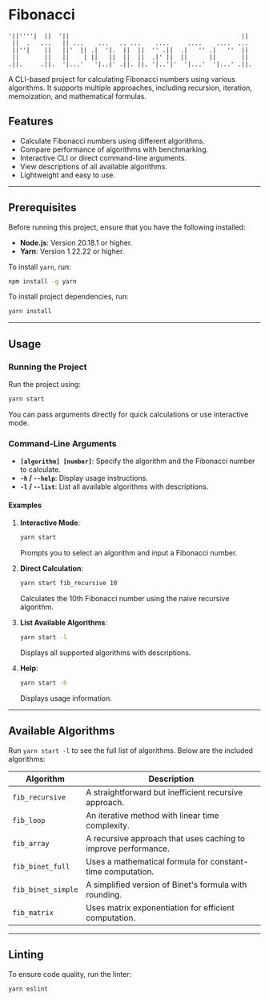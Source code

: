 # Fibonacci

```ascii
'||''''|  ||  '||                                                ||
 ||  .   ...   || ...    ...   .. ...    ....     ....    ....  ...
 ||''|    ||   ||'  || .|  '|.  ||  ||  '' .||  .|   '' .|   ''  ||
 ||       ||   ||    | ||   ||  ||  ||  .|' ||  ||      ||       ||
.||.     .||.  '|...'   '|..|' .||. ||. '|..'|'  '|...'  '|...' .||.
```

A CLI-based project for calculating Fibonacci numbers using various algorithms. It supports multiple approaches, including recursion, iteration, memoization, and mathematical formulas.

## Features

- Calculate Fibonacci numbers using different algorithms.
- Compare performance of algorithms with benchmarking.
- Interactive CLI or direct command-line arguments.
- View descriptions of all available algorithms.
- Lightweight and easy to use.

---

## Prerequisites

Before running this project, ensure that you have the following installed:

- **Node.js**: Version 20.18.1 or higher.
- **Yarn**: Version 1.22.22 or higher.

To install `yarn`, run:

```sh
npm install -g yarn
```

To install project dependencies, run:

```bash
yarn install
```

---

## Usage

### Running the Project

Run the project using:

```bash
yarn start
```

You can pass arguments directly for quick calculations or use interactive mode.

### Command-Line Arguments

- **`[algorithm] [number]`**: Specify the algorithm and the Fibonacci number to calculate.
- **`-h` / `--help`**: Display usage instructions.
- **`-l` / `--list`**: List all available algorithms with descriptions.

#### Examples

1. **Interactive Mode**:

   ```bash
   yarn start
   ```

   Prompts you to select an algorithm and input a Fibonacci number.

2. **Direct Calculation**:

   ```bash
   yarn start fib_recursive 10
   ```

   Calculates the 10th Fibonacci number using the naive recursive algorithm.

3. **List Available Algorithms**:

   ```bash
   yarn start -l
   ```

   Displays all supported algorithms with descriptions.

4. **Help**:

   ```bash
   yarn start -h
   ```

   Displays usage information.

---

## Available Algorithms

Run `yarn start -l` to see the full list of algorithms. Below are the included algorithms:

| Algorithm          | Description |
|--------------------|-------------|
| `fib_recursive`    | A straightforward but inefficient recursive approach. |
| `fib_loop`         | An iterative method with linear time complexity. |
| `fib_array`        | A recursive approach that uses caching to improve performance. |
| `fib_binet_full`   | Uses a mathematical formula for constant-time computation. |
| `fib_binet_simple` | A simplified version of Binet's formula with rounding. |
| `fib_matrix`       | Uses matrix exponentiation for efficient computation. |

---

## Linting

To ensure code quality, run the linter:

```bash
yarn eslint
```
